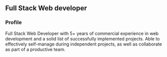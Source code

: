 ## Full Stack Web developer

### Profile

Full Stack Web Developer with 5+ years of commercial experience in web development and a solid list of successfully implemented projects. Able to effectively self-manage during independent projects, as well as collaborate as part of a productive team.
